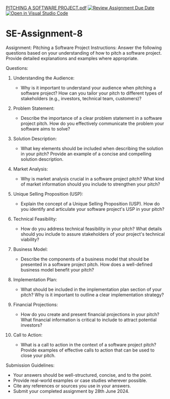 [PITCHING A SOFTWARE PROJECT.pdf](https://github.com/user-attachments/files/16105361/PITCHING.A.SOFTWARE.PROJECT.pdf)
[![Review Assignment Due Date](https://classroom.github.com/assets/deadline-readme-button-22041afd0340ce965d47ae6ef1cefeee28c7c493a6346c4f15d667ab976d596c.svg)](https://classroom.github.com/a/4bgukiqw)
[![Open in Visual Studio Code](https://classroom.github.com/assets/open-in-vscode-2e0aaae1b6195c2367325f4f02e2d04e9abb55f0b24a779b69b11b9e10269abc.svg)](https://classroom.github.com/online_ide?assignment_repo_id=15374261&assignment_repo_type=AssignmentRepo)
# SE-Assignment-8
 Assignment: Pitching a Software Project
 Instructions:
Answer the following questions based on your understanding of how to pitch a software project. Provide detailed explanations and examples where appropriate.

 Questions:

1. Understanding the Audience:
   - Why is it important to understand your audience when pitching a software project? How can you tailor your pitch to different types of stakeholders (e.g., investors, technical team, customers)?

2. Problem Statement:
   - Describe the importance of a clear problem statement in a software project pitch. How do you effectively communicate the problem your software aims to solve?

3. Solution Description:
   - What key elements should be included when describing the solution in your pitch? Provide an example of a concise and compelling solution description.

4. Market Analysis:
   - Why is market analysis crucial in a software project pitch? What kind of market information should you include to strengthen your pitch?

5. Unique Selling Proposition (USP):
   - Explain the concept of a Unique Selling Proposition (USP). How do you identify and articulate your software project's USP in your pitch?

6. Technical Feasibility:
   - How do you address technical feasibility in your pitch? What details should you include to assure stakeholders of your project's technical viability?

7. Business Model:
   - Describe the components of a business model that should be presented in a software project pitch. How does a well-defined business model benefit your pitch?

8. Implementation Plan:
   - What should be included in the implementation plan section of your pitch? Why is it important to outline a clear implementation strategy?

9. Financial Projections:
   - How do you create and present financial projections in your pitch? What financial information is critical to include to attract potential investors?

10. Call to Action:
    - What is a call to action in the context of a software project pitch? Provide examples of effective calls to action that can be used to close your pitch.

 Submission Guidelines:
- Your answers should be well-structured, concise, and to the point.
- Provide real-world examples or case studies wherever possible.
- Cite any references or sources you use in your answers.
- Submit your completed assignment by 28th June 2024.



